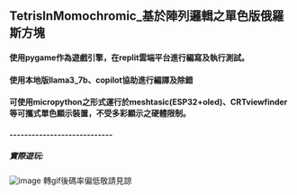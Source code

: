 ## TetrisInMomochromic_基於陣列邏輯之單色版俄羅斯方塊
#### 使用pygame作為遊戲引擎，在replit雲端平台進行編寫及執行測試。
#### 使用本地版llama3_7b、copilot協助進行編譯及除錯
#### 可使用micropython之形式運行於meshtasic(ESP32+oled)、CRTviewfinder等可攜式單色顯示裝置，不受多彩顯示之硬體限制。

#### ----------------------------

##### 實際遊玩:
![image](https://github.com/hjyforEE/Computer-Science_Final-Project/blob/main/alphaTest.gif) 轉gif後碼率偏低敬請見諒
